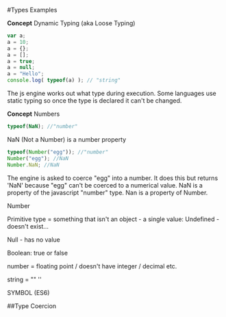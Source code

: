 #Types Examples

**Concept** Dynamic Typing (aka Loose Typing) 

```js
var a; 
a = 10;
a = {};
a = [];
a = true;
a = null;
a = "Hello";
console.log( typeof(a) ); // "string"
```
The js engine works out what type during execution. Some languages use static typing so once the type is declared it can't be changed.


**Concept** Numbers

```js
typeof(NaN); //"number"
```
NaN (Not a Number) is a number property

```js
typeof(Number("egg")); //"number"
Number("egg"); //NaN
Number.NaN; //NaN
```
The engine is asked to coerce "egg" into a number.  It does this but returns 'NaN' because "egg" can't be coerced to a numerical value. NaN is a property of the javascript "number" type.
Nan is a property of Number.

Number

Primitive type = something that isn't an object - a single value:
Undefined - doesn't exist...   

Null - has no value

Boolean:  true or false

number = floating point / doesn't have integer / decimal etc.

string = ""    ''

SYMBOL (ES6) 

##Type Coercion
